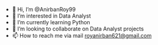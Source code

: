 - 👋 Hi, I’m @AnirbanRoy99
- 👀 I’m interested in Data Analyst
- 🌱 I’m currently learning Python 
- 💞️ I’m looking to collaborate on Data Analyst projects
- 📫 How to reach me via mail royanirban621@gmail.com

<!---
AnirbanRoy99/AnirbanRoy99 is a ✨ special ✨ repository because its `README.md` (this file) appears on your GitHub profile.
You can click the Preview link to take a look at your changes.
--->
